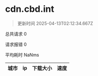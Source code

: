 
  # cdn.cbd.int

  > 更新时间 2025-04-13T02:12:34.667Z
  
  总共请求 0

  请求报错 0

  平均耗时 NaNms

|城市|ip|下载大小|速度|
|-----|----------|---|---|

  